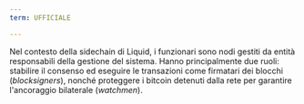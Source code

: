 ```yaml
---
term: UFFICIALE

---
```

Nel contesto della sidechain di Liquid, i funzionari sono nodi gestiti da entità responsabili della gestione del sistema. Hanno principalmente due ruoli: stabilire il consenso ed eseguire le transazioni come firmatari dei blocchi (*blocksigners*), nonché proteggere i bitcoin detenuti dalla rete per garantire l'ancoraggio bilaterale (*watchmen*).
